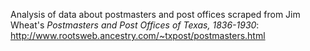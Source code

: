 Analysis of data about postmasters and post offices scraped from Jim Wheat's *Postmasters and Post Offices of Texas, 1836-1930*: <http://www.rootsweb.ancestry.com/~txpost/postmasters.html>